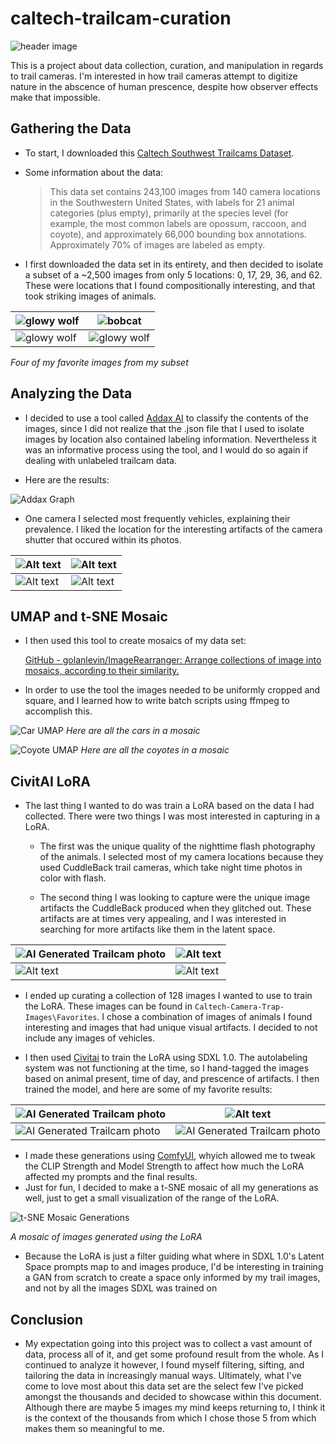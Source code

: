 # caltech-trailcam-curation

![header image](Caltech-Camera-Trap-Images\Favorites\59bca42d-23d2-11e8-a6a3-ec086b02610b.jpg)

This is a project about data collection, curation, and manipulation in regards to trail cameras. I'm interested in how trail cameras attempt to digitize nature in the abscence of human prescence, despite how observer effects make that impossible.

## Gathering the Data

- To start, I downloaded this [Caltech Southwest Trailcams Dataset](https://lila.science/datasets/caltech-camera-traps). 

- Some information about the data:
  
  > This data set contains 243,100 images from 140 camera locations in the Southwestern United States, with labels for 21 animal categories (plus empty), primarily at the species level (for example, the most common labels are opossum, raccoon, and coyote), and approximately 66,000 bounding box annotations. Approximately 70% of images are labeled as empty.

- I first downloaded the data set in its entirety, and then decided to isolate a subset of a ~2,500 images from only 5 locations: 0, 17, 29, 36, and 62. These were locations that I found compositionally interesting, and that took striking images of animals. 

| ![glowy wolf](Caltech-Camera-Trap-Images/Favorites/5a230ef5-23d2-11e8-a6a3-ec086b02610b.jpg) | ![bobcat](Caltech-Camera-Trap-Images/Favorites/598f7893-23d2-11e8-a6a3-ec086b02610b.jpg)     |
| -------------------------------------------------------------------------------------------- | -------------------------------------------------------------------------------------------- |
| ![glowy wolf](Caltech-Camera-Trap-Images\Favorites\59c8058e-23d2-11e8-a6a3-ec086b02610b.jpg) | ![glowy wolf](Caltech-Camera-Trap-Images\Favorites\5a21754b-23d2-11e8-a6a3-ec086b02610b.jpg) |

*Four of my favorite images from my subset*

## Analyzing the Data

- I decided to use a tool called [Addax AI](https://addaxdatascience.com/addaxai/) to classify the contents of the images, since I  did not realize that the .json file that I used to isolate images by location also contained labeling information. Nevertheless it was an informative process using the tool, and I would do so again if dealing with unlabeled trailcam data.

- Here are the results:

![Addax Graph](Caltech-Camera-Trap-Images/Graphs/distribution-detections.png)

- One camera I selected most frequently vehicles, explaining their prevalence. I liked the location for the interesting artifacts of the camera shutter that occured within its photos.

| ![Alt text](Caltech-Camera-Trap-Images\Original-Images\Sorted\1474-vehicle\598deab0-23d2-11e8-a6a3-ec086b02610b.jpg) | ![Alt text](Caltech-Camera-Trap-Images\Original-Images\Sorted\1474-vehicle\59817a53-23d2-11e8-a6a3-ec086b02610b.jpg) |
| -------------------------------------------------------------------------------------------------------------------- | -------------------------------------------------------------------------------------------------------------------- |
| ![Alt text](Caltech-Camera-Trap-Images\Original-Images\Sorted\1474-vehicle\59e5e207-23d2-11e8-a6a3-ec086b02610b.jpg) | ![Alt text](Caltech-Camera-Trap-Images\Original-Images\Sorted\1474-vehicle\59738723-23d2-11e8-a6a3-ec086b02610b.jpg) |

## UMAP and t-SNE Mosaic

- I then used this tool to create mosaics of my data set:
  
  [GitHub - golanlevin/ImageRearranger: Arrange collections of image into mosaics, according to their similarity.](https://github.com/golanlevin/ImageRearranger)

- In order to use the tool the images needed to be uniformly cropped and square, and I learned how to write batch scripts using ffmpeg to accomplish this.

![Car UMAP](TSNE-UMAP-Mosaics\car_umap.png)
*Here are all the cars in a mosaic*

![Coyote UMAP](TSNE-UMAP-Mosaics\coyote_umap.png)
*Here are all the coyotes in a mosaic*

## CivitAI LoRA

- The last thing I wanted to do was train a LoRA based on the data I had collected. There were two things I was most interested in capturing in a LoRA. 
  
  - The first was the unique quality of the nighttime flash photography of the animals. I selected most of my camera locations because they used CuddleBack trail cameras, which take night time photos in color with flash. 
  
  - The second thing I was looking to capture were the unique image artifacts the CuddleBack produced when they glitched out. These artifacts are at times very appealing, and I was interested in searching for more artifacts like them in the latent space.

| ![AI Generated Trailcam photo](Caltech-Camera-Trap-Images\Favorites\59dc26da-23d2-11e8-a6a3-ec086b02610b.jpg) | ![Alt text](Caltech-Camera-Trap-Images\Favorites\59c31ba1-23d2-11e8-a6a3-ec086b02610b.jpg) |
| ------------------------------------------------------------------------------------------------------------- | ------------------------------------------------------------------------------------------ |
| ![Alt text](Caltech-Camera-Trap-Images\Favorites\598acf17-23d2-11e8-a6a3-ec086b02610b.jpg)                    | ![Alt text](Caltech-Camera-Trap-Images\Favorites\5994219e-23d2-11e8-a6a3-ec086b02610b.jpg) |

- I ended up curating a collection of 128 images I wanted to use to train the LoRA. These images can be found in `Caltech-Camera-Trap-Images\Favorites`. I chose a combination of images of animals I found interesting and images that had unique visual artifacts. I decided to not include any images of vehicles.

- I then used [Civitai](https://civitai.com/) to train the LoRA using SDXL 1.0. The autolabeling system was not functioning at the time, so I hand-tagged the images based on animal present, time of day, and prescence of artifacts. I then trained the model, and here are some of my favorite results:

| ![AI Generated Trailcam photo](LoRA-Generated-Camera-Trap-Images\Favorites\ComfyUI_00474_.png) | ![Alt text](LoRA-Generated-Camera-Trap-Images\Favorites\ComfyUI_00340_.png)                    |
| ---------------------------------------------------------------------------------------------- | ---------------------------------------------------------------------------------------------- |
| ![AI Generated Trailcam photo](LoRA-Generated-Camera-Trap-Images\Favorites\ComfyUI_00515_.png) | ![AI Generated Trailcam photo](LoRA-Generated-Camera-Trap-Images\Favorites\ComfyUI_00415_.png) |

- I made these generations using [ComfyUI](https://www.runcomfy.com/), whyich allowed me to tweak the CLIP Strength and Model Strength to affect how much the LoRA affected my prompts and the final results.
- Just for fun, I decided to make a t-SNE mosaic of all my generations as well, just to get a small visualization of the range of the LoRA.

![t-SNE Mosaic Generations](TSNE-UMAP-Mosaics\generations_tsne.png)

*A mosaic of images generated using the LoRA*

- Because the LoRA is just a filter guiding what where in SDXL 1.0's Latent Space prompts map to and images produce, I'd be interesting in training a GAN from scratch to create a space only informed by my trail images, and not by all the images SDXL was trained on

## Conclusion

- My expectation going into this project was to collect a vast amount of data, process all of it, and get some profound result from the whole. As I continued to analyze it however, I found myself filtering, sifting, and tailoring the data in increasingly manual ways. Ultimately, what I've come to love most about this data set are the select few I've picked amongst the thousands and decided to showcase within this document. Although there are maybe 5 images my mind keeps returning to, I think it is the context of the thousands from which I chose those 5 from which makes them so meaningful to me.